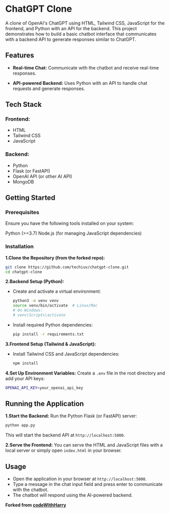 # ChatGPT Clone

A clone of OpenAI's ChatGPT using HTML, Tailwind CSS, JavaScript for the frontend, and Python with an API for the backend. This project demonstrates how to build a basic chatbot interface that communicates with a backend API to generate responses similar to ChatGPT.

## Features
- **Real-time Chat:** Communicate with the chatbot and receive real-time responses.

- **API-powered Backend:** Uses Python with an API to handle chat requests and generate responses.

## Tech Stack

### Frontend:

- HTML
- Tailwind CSS
- JavaScript

### Backend:

- Python
- Flask (or FastAPI)
- OpenAI API (or other AI API)
- MongoDB

## Getting Started

### Prerequisites
Ensure you have the following tools installed on your system:

Python (>=3.7)
Node.js (for managing JavaScript dependencies)

### Installation
**1.Clone the Repository (from the forked repo):**
```bash
git clone https://github.com/techiuv/chatgpt-clone.git
cd chatgpt-clone
```

**2.Backend Setup (Python):**
- Create and activate a virtual environment:
  ```bash
  python3 -m venv venv
  source venv/bin/activate  # Linux/Mac
  # On Windows:
  # venv\Scripts\activate
  ```

- Install required Python dependencies:
  ```bash
  pip install -r requirements.txt
  ```
**3.Frontend Setup (Tailwind & JavaScript):**
- Install Tailwind CSS and JavaScript dependencies:
  ```bash
  npm install
  ```


**4.Set Up Environment Variables:** Create a `.env` file in the root directory and add your API keys:
```bash
OPENAI_API_KEY=your_openai_api_key
```

## Running the Application

**1.Start the Backend:** Run the Python Flask (or FastAPI) server:
```bash
python app.py
```
This will start the backend API at `http://localhost:5000`.

**2.Serve the Frontend:** You can serve the HTML and JavaScript files with a local server or simply open `index.html` in your browser.


## Usage
- Open the application in your browser at `http://localhost:5000`.
- Type a message in the chat input field and press enter to communicate with the chatbot.
- The chatbot will respond using the AI-powered backend.

**Forked from [codeWithHarry](https://github.com/codeWithHarry)**
